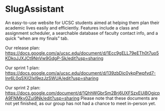 # SlugAssistant

An easy-to-use website for UCSC students aimed at helping them plan their academic lives easily and efficiently. Features include a class and assignment scheduler, a searchable database of faculty contact info, and a quick “when are my finals” tab.

Our release plan: https://docs.google.com/a/ucsc.edu/document/d/1Ecc9gELL79eETh0t7uo5KDkoJJXJCt9NnVw9GdgP-Sk/edit?usp=sharing

Our sprint 1 plan: https://docs.google.com/a/ucsc.edu/document/d/139zbDic0ykpPwpfvd7-Inr6L0qSXiI2Ixl9ezJzSWUA/edit?usp=sharing

Our sprint 2 plan: https://docs.google.com/document/d/1QhhWGbrSm2Brj6UXFSzxEUiBOgjcpA9FNMky0Zui9Nk/edit?usp=sharing
Please note that these documents are not yet finished, as our group has not had a chance to meet in-person yet.
